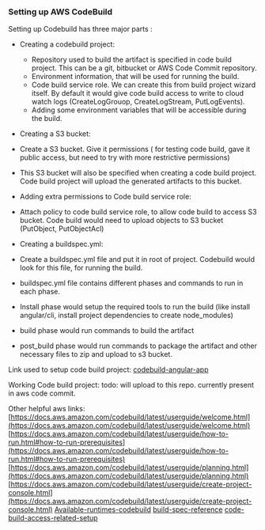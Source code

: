 ### Setting up AWS CodeBuild
Setting up Codebuild has three major parts :

- Creating a codebuild project: 
  - Repository used to build the artifact is specified in code build project. This can be a git, bitbucket or AWS Code Commit repository.
  - Environment information, that will be used for running the build.
  - Code build service role. We can create this from build project wizard itself. By default it would give code build access to write to cloud watch logs (CreateLogGrouop, CreateLogStream, PutLogEvents).
  - Adding some environment variables that will be accessible during the build.
 
 - Creating a S3 bucket:
  - Create a S3 bucket. Give it permissions ( for testing code build, gave it public access, but need to try with more restrictive permissions)
  - This S3 bucket will also be specified when creating a code build project. Code build project will upload the generated artifacts to this bucket.

 - Adding extra permissions to Code build service role:
  - Attach policy to code build service role, to allow code build to access S3 bucket. Code build would need to upload objects to S3 bucket (PutObject, PutObjectAcl)

 - Creating a buildspec.yml:
  - Create a buildspec.yml file and put it in root of project. Codebuild would look for this file, for running the build.
  - buildspec.yml file contains different phases and commands to run in each phase. 
  - Install phase would setup the required tools to run the build (like install angular/cli, install project dependencies to create node_modules)
  - build phase would run commands to build the artifact
  - post_build phase would run commands to package the artifact and other necessary files to zip and upload to s3 bucket.


Link used to setup code build project:
[codebuild-angular-app](https://blog.shikisoft.com/bitbucket-aws-codebuild-angular/)

Working Code build project:
todo: will upload to this repo. currently present in aws code commit.

Other helpful aws links:
[https://docs.aws.amazon.com/codebuild/latest/userguide/welcome.html](https://docs.aws.amazon.com/codebuild/latest/userguide/welcome.html)
[https://docs.aws.amazon.com/codebuild/latest/userguide/how-to-run.html#how-to-run-prerequisites](https://docs.aws.amazon.com/codebuild/latest/userguide/how-to-run.html#how-to-run-prerequisites)
[https://docs.aws.amazon.com/codebuild/latest/userguide/planning.html](https://docs.aws.amazon.com/codebuild/latest/userguide/planning.html)
[https://docs.aws.amazon.com/codebuild/latest/userguide/create-project-console.html](https://docs.aws.amazon.com/codebuild/latest/userguide/create-project-console.html)
[Available-runtimes-codebuild](https://docs.aws.amazon.com/codebuild/latest/userguide/available-runtimes.html)
[build-spec-reference](https://docs.aws.amazon.com/codebuild/latest/userguide/build-spec-ref.html)
[code-build-access-related-setup](https://docs.aws.amazon.com/codebuild/latest/userguide/setting-up.html#setting-up-service-role)
